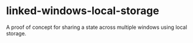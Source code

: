 # linked-windows-local-storage

A proof of concept for sharing a state across multiple windows using local storage.
